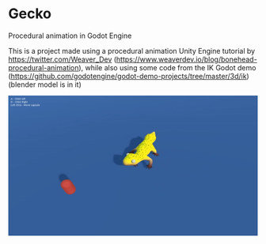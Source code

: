 # Gecko
Procedural animation in Godot Engine

This is a project made using a procedural animation Unity Engine tutorial by https://twitter.com/Weaver_Dev (https://www.weaverdev.io/blog/bonehead-procedural-animation), while also using some code from the IK Godot demo (https://github.com/godotengine/godot-demo-projects/tree/master/3d/ik) (blender model is in it)

![GeckoGif](Misc/gecko.gif)
